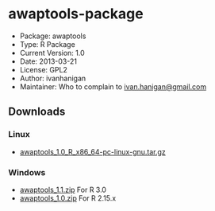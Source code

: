awaptools-package
========================================================

* Package: 	awaptools
* Type: 	R Package
* Current Version:	1.0
* Date: 	2013-03-21
* License: 	GPL2
* Author: ivanhanigan
* Maintainer: Who to complain to <ivan.hanigan@gmail.com>


## Downloads
### Linux 
* [awaptools_1.0_R_x86_64-pc-linux-gnu.tar.gz](/tools/awaptools/awaptools_1.0_R_x86_64-pc-linux-gnu.tar.gz)

### Windows
* [awaptools_1.1.zip](/tools/awaptools/awaptools_1.1.zip) For R 3.0
* [awaptools_1.0.zip](/tools/awaptools/awaptools_1.0.zip) For R 2.15.x
